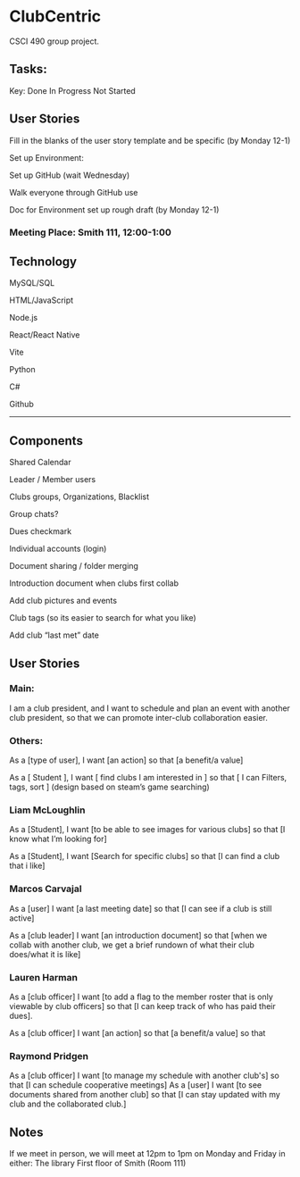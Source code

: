 # ClubCentric
CSCI 490 group project.

 

## Tasks: 

Key: Done In Progress Not Started 

## User Stories 

Fill in the blanks of the user story template and be specific (by Monday 12-1) 

Set up Environment: 

Set up GitHub (wait Wednesday) 

Walk everyone through GitHub use 

Doc for Environment set up rough draft (by Monday 12-1) 

### Meeting Place: Smith 111, 12:00-1:00 

## Technology 

MySQL/SQL 

HTML/JavaScript 

Node.js 

React/React Native 

Vite 

Python 

C# 

Github 

---------------------------- 

## Components

Shared Calendar 

Leader / Member users 

Clubs groups, Organizations, Blacklist 

Group chats? 

Dues checkmark 

Individual accounts (login) 

Document sharing / folder merging 

Introduction document when clubs first collab 

Add club pictures and events 

Club tags (so its easier to search for what you like) 

Add club “last met” date 


## User Stories 

### Main: 

I am a club president, and I want to schedule and plan an event with another club president, so that we can promote inter-club collaboration easier.  

### Others: 

As a [type of user], I want [an action] so that [a benefit/a value] 

As a [ Student ], I want [ find clubs I am interested in ] so that [ I can Filters, tags, sort ] (design based on steam’s game searching) 

 

 

### Liam McLoughlin 

As a [Student], I want [to be able to see images for various clubs] so that [I know what I’m looking for] 

As a [Student], I want [Search for specific clubs] so that [I can find a club that i like] 

 

### Marcos Carvajal 

As a [user] I want [a last meeting date] so that [I can see if a club is still active] 

As a [club leader] I want [an introduction document] so that [when we collab with another club, we get a brief rundown of what their club does/what it is like] 

 

### Lauren Harman 

As a [club officer] I want [to add a flag to the member roster that is only viewable by club officers] so that [I can keep track of who has paid their dues]. 

As a [club officer] I want [an action] so that [a benefit/a value] so that 

### Raymond Pridgen

As a [club officer] I want [to manage my schedule with another club's] so that [I can schedule cooperative meetings]
As a [user] I want [to see documents shared from another club] so that [I can stay updated with my club and the collaborated club.]

 

## Notes 

If we meet in person, we will meet at 12pm to 1pm on Monday and Friday in either: 
The library 
First floor of Smith (Room 111) 
